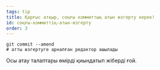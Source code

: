 ```yaml
---
tags: tip
title: Қарғыс атқыр, соңғы коммиттың атын өзгерту керек!
id: соңғы-коммиттің-атын-өзгерту
order: 3
---
```

```git
git commit --amend
# атты өзгертуге арналған редактор ашылады
```

Осы атау талаптары өмірді қиындатып жіберді ғой.
